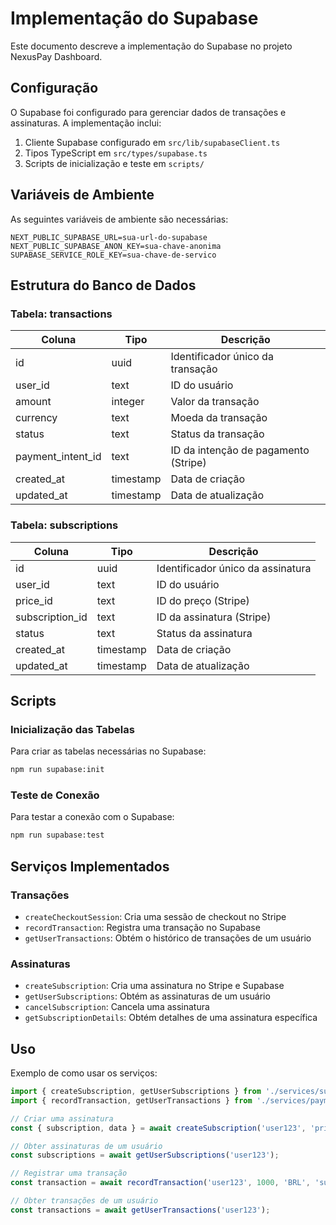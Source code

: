 # Implementação do Supabase

Este documento descreve a implementação do Supabase no projeto NexusPay Dashboard.

## Configuração

O Supabase foi configurado para gerenciar dados de transações e assinaturas. A implementação inclui:

1. Cliente Supabase configurado em `src/lib/supabaseClient.ts`
2. Tipos TypeScript em `src/types/supabase.ts`
3. Scripts de inicialização e teste em `scripts/`

## Variáveis de Ambiente

As seguintes variáveis de ambiente são necessárias:

```
NEXT_PUBLIC_SUPABASE_URL=sua-url-do-supabase
NEXT_PUBLIC_SUPABASE_ANON_KEY=sua-chave-anonima
SUPABASE_SERVICE_ROLE_KEY=sua-chave-de-servico
```

## Estrutura do Banco de Dados

### Tabela: transactions

| Coluna            | Tipo      | Descrição                           |
|-------------------|-----------|-------------------------------------|
| id                | uuid      | Identificador único da transação    |
| user_id           | text      | ID do usuário                       |
| amount            | integer   | Valor da transação                  |
| currency          | text      | Moeda da transação                  |
| status            | text      | Status da transação                 |
| payment_intent_id | text      | ID da intenção de pagamento (Stripe)|
| created_at        | timestamp | Data de criação                     |
| updated_at        | timestamp | Data de atualização                 |

### Tabela: subscriptions

| Coluna           | Tipo      | Descrição                           |
|------------------|-----------|-------------------------------------|
| id               | uuid      | Identificador único da assinatura   |
| user_id          | text      | ID do usuário                       |
| price_id         | text      | ID do preço (Stripe)                |
| subscription_id  | text      | ID da assinatura (Stripe)           |
| status           | text      | Status da assinatura                |
| created_at       | timestamp | Data de criação                     |
| updated_at       | timestamp | Data de atualização                 |

## Scripts

### Inicialização das Tabelas

Para criar as tabelas necessárias no Supabase:

```bash
npm run supabase:init
```

### Teste de Conexão

Para testar a conexão com o Supabase:

```bash
npm run supabase:test
```

## Serviços Implementados

### Transações

- `createCheckoutSession`: Cria uma sessão de checkout no Stripe
- `recordTransaction`: Registra uma transação no Supabase
- `getUserTransactions`: Obtém o histórico de transações de um usuário

### Assinaturas

- `createSubscription`: Cria uma assinatura no Stripe e Supabase
- `getUserSubscriptions`: Obtém as assinaturas de um usuário
- `cancelSubscription`: Cancela uma assinatura
- `getSubscriptionDetails`: Obtém detalhes de uma assinatura específica

## Uso

Exemplo de como usar os serviços:

```javascript
import { createSubscription, getUserSubscriptions } from './services/subscriptions';
import { recordTransaction, getUserTransactions } from './services/payments';

// Criar uma assinatura
const { subscription, data } = await createSubscription('user123', 'price_123');

// Obter assinaturas de um usuário
const subscriptions = await getUserSubscriptions('user123');

// Registrar uma transação
const transaction = await recordTransaction('user123', 1000, 'BRL', 'succeeded', 'pi_123');

// Obter transações de um usuário
const transactions = await getUserTransactions('user123');
```